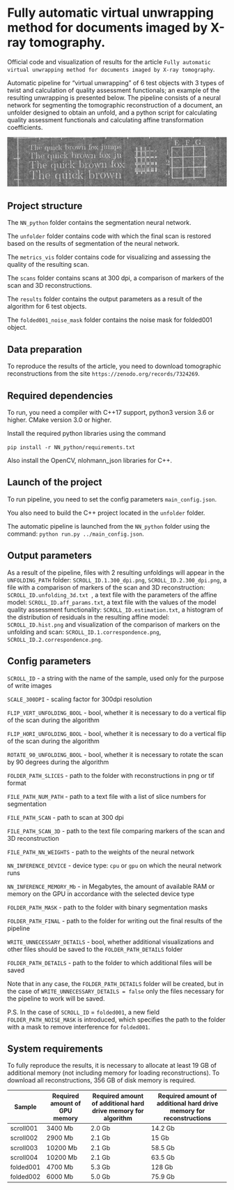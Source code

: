 # Fully automatic virtual unwrapping method for documents imaged by X-ray tomography.
Official code and visualization of results for the article
`Fully automatic virtual unwrapping method for documents imaged by X-ray tomography`.

Automatic pipeline for “virtual unwrapping” of 6 test objects with 3 types of twist and calculation of quality assessment functionals; an example of the resulting unwrapping is presented below. The pipeline consists of a neural network for segmenting the tomographic reconstruction of a document, an unfolder designed to obtain an unfold, and a python script for calculating quality assessment functionals and calculating affine transformation coefficients.


![Image alt](results/scroll001_results/scroll001.1.300dpi.png)

## Project structure
The `NN_python` folder contains the segmentation neural network.

The `unfolder` folder contains code with which the final scan is restored based on the results of segmentation of the neural network.

The `metrics_vis` folder contains code for visualizing and assessing the quality of the resulting scan.

The `scans` folder contains scans at 300 dpi, a comparison of markers of the scan and 3D reconstructions.

The `results` folder contains the output parameters as a result of the algorithm for 6 test objects.

The `folded001_noise_mask` folder contains the noise mask for folded001 object.

## Data preparation

To reproduce the results of the article, you need to download tomographic reconstructions from the site `https://zenodo.org/records/7324269`.

## Required dependencies

To run, you need a compiler with C++17 support, python3 version 3.6 or higher. CMake version 3.0 or higher.

Install the required python libraries using the command

`pip install -r NN_python/requirements.txt`

Also install the OpenCV, nlohmann_json libraries for C++.

## Launch of the project
To run pipeline, you need to set the config parameters `main_config.json`.

You also need to build the C++ project located in the `unfolder` folder.

The automatic pipeline is launched from the `NN_python` folder using the command: `python run.py ../main_config.json`.

## Output parameters

As a result of the pipeline, files with 2 resulting unfoldings will appear in the `UNFOLDING_PATH` folder: `SCROLL_ID.1.300_dpi.png`, `SCROLL_ID.2.300_dpi.png`, a file with a comparison of markers of the scan and 3D reconstruction: `SCROLL_ID.unfolding_3d.txt `, a text file with the parameters of the affine model: `SCROLL_ID.aff_params.txt`, a text file with the values of the model quality assessment functionality: `SCROLL_ID.estimation.txt`, a histogram of the distribution of residuals in the resulting affine model: `SCROLL_ID.hist.png` and visualization of the comparison of markers on the unfolding and scan: `SCROLL_ID.1.correspondence.png`, `SCROLL_ID.2.correspondence.png`.

## Config parameters

`SCROLL_ID` - a string with the name of the sample, used only for the purpose of write images

`SCALE_300DPI` - scaling factor for 300dpi resolution

`FLIP_VERT_UNFOLDING_BOOL` - bool, whether it is necessary to do a vertical flip of the scan during the algorithm

`FLIP_HORI_UNFOLDING_BOOL` - bool, whether it is necessary to do a vertical flip of the scan during the algorithm

`ROTATE_90_UNFOLDING_BOOL` - bool, whether it is necessary to rotate the scan by 90 degrees during the algorithm

`FOLDER_PATH_SLICES` - path to the folder with reconstructions in png or tif format

`FILE_PATH_NUM_PATH` - path to a text file with a list of slice numbers for segmentation

`FILE_PATH_SCAN` - path to scan at 300 dpi

`FILE_PATH_SCAN_3D` - path to the text file comparing markers of the scan and 3D reconstruction

`FILE_PATH_NN_WEIGHTS` - path to the weights of the neural network

`NN_INFERENCE_DEVICE` - device type: `cpu` or `gpu` on which the neural network runs

`NN_INFERENCE_MEMORY_Mb` - in Megabytes, the amount of available RAM or memory on the GPU in accordance with the selected device type

`FOLDER_PATH_MASK` - path to the folder with binary segmentation masks

`FOLDER_PATH_FINAL` - path to the folder for writing out the final results of the pipeline

`WRITE_UNNECESSARY_DETAILS` - bool, whether additional visualizations and other files should be saved to the `FOLDER_PATH_DETAILS` folder

`FOLDER_PATH_DETAILS` - path to the folder to which additional files will be saved

Note that in any case, the `FOLDER_PATH_DETAILS` folder will be created, but in the case of `WRITE_UNNECESSARY_DETAILS = false` only the files necessary for the pipeline to work will be saved.

P.S. In the case of `SCROLL_ID` = `folded001`, a new field `FOLDER_PATH_NOISE_MASK` is introduced, which specifies the path to the folder with a mask to remove interference for `folded001`.

## System requirements

To fully reproduce the results, it is necessary to allocate at least 19 GB of additional memory (not including memory for loading reconstructions). To download all reconstructions, 356 GB of disk memory is required.

| Sample | Required amount of GPU memory | Required amount of additional hard drive memory for algorithm | Required amount of additional hard drive memory for reconstructions  |
| --- | --- | --- | --- |
| scroll001 | 3400 Mb  | 2.0 Gb | 14.2 Gb |
| scroll002 | 2900 Mb | 2.1 Gb | 15 Gb |
| scroll003 | 10200 Mb | 2.1 Gb | 58.5 Gb |
| scroll004 | 10200 Mb | 2.1 Gb | 63.5 Gb |
| folded001 | 4700 Mb | 5.3 Gb | 128 Gb |
| folded002 | 6000 Mb | 5.0 Gb | 75.9 Gb |


